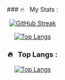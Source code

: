 <div align="center">
### 🔥 &nbsp; My Stats :
  
[![GitHub Streak](https://github-readme-streak-stats.herokuapp.com/?user=LOUMON-Koffi-Samuel&theme=dracula)](https://git.io/streak-stats)
  
  [![Top Langs](https://github-readme-stats.vercel.app/api?username=LOUMON-Koffi-Samuel&show_icons=true&theme=dracula)](https://github.com/anuraghazra/github-readme-stats)
  
  ### 🔥 &nbsp; Top Langs :
 [![Top Langs](https://github-readme-stats.vercel.app/api/top-langs/?username=LOUMON-Koffi-Samuel&langs_count=8&layout=compact&theme=dracula)](https://github.com/anuraghazra/github-readme-stats)
  
</div>  
